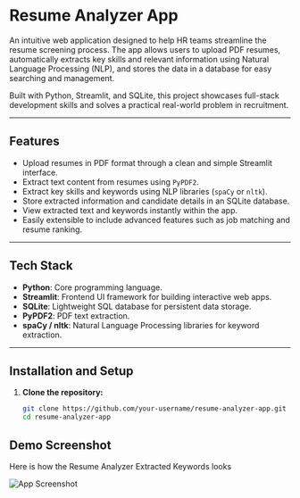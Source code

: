
# Resume Analyzer App

An intuitive web application designed to help HR teams streamline the resume screening process. The app allows users to upload PDF resumes, automatically extracts key skills and relevant information using Natural Language Processing (NLP), and stores the data in a database for easy searching and management.

Built with Python, Streamlit, and SQLite, this project showcases full-stack development skills and solves a practical real-world problem in recruitment.

---

## Features

- Upload resumes in PDF format through a clean and simple Streamlit interface.
- Extract text content from resumes using `PyPDF2`.
- Extract key skills and keywords using NLP libraries (`spaCy` or `nltk`).
- Store extracted information and candidate details in an SQLite database.
- View extracted text and keywords instantly within the app.
- Easily extensible to include advanced features such as job matching and resume ranking.

---

## Tech Stack

- **Python**: Core programming language.
- **Streamlit**: Frontend UI framework for building interactive web apps.
- **SQLite**: Lightweight SQL database for persistent data storage.
- **PyPDF2**: PDF text extraction.
- **spaCy / nltk**: Natural Language Processing libraries for keyword extraction.

---

## Installation and Setup

1. **Clone the repository:**

   ```bash
   git clone https://github.com/your-username/resume-analyzer-app.git
   cd resume-analyzer-app

## Demo Screenshot

Here is how the Resume Analyzer Extracted Keywords looks

![App Screenshot](screenshots/demo1.jpeg)

